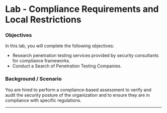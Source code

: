# Lab - Compliance Requirements and Local Restrictions

### Objectives
In this lab, you will complete the following objectives:

- Research penetration testing services provided by security consultants for compliance frameworks.
- Conduct a Search of Penetration Testing Companies.


### Background / Scenario
You are hired to perform a compliance-based assessment to verify and audit the security posture of the organization and to ensure they are in compliance with specific regulations.


---

